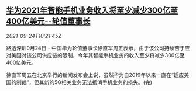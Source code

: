 <!--1632479463000-->
[华为2021年智能手机业务收入将至少减少300亿至400亿美元--轮值董事长](https://cn.reuters.com/article/huawei-smartphone-revenue-outlook-0924-f-idCNKBS2GK0SZ)
------

<div><i>2021-09-24T10:21:45Z</i></div><p>路透深圳9月24日 - 中国华为轮值董事长徐直军周五表示，由于该公司持续苦于应对美国对该公司供应链的限制，今年其智能手机业务的收入至少将减少300亿至400亿美元。</p><p>徐直军周五在北京举行的新闻发布会上说，虽然华为自2019年以来一直在“适应美国的制裁”，但其新的5G相关业务无法抵消手机业务的损失。(完)</p>

